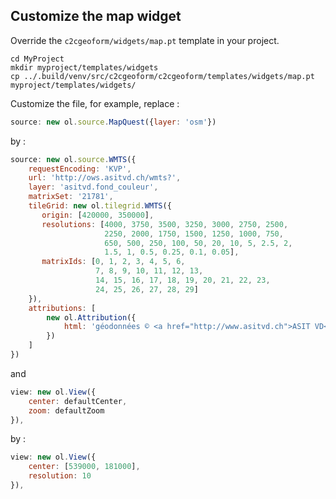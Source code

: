 ## Customize the map widget

Override the `c2cgeoform/widgets/map.pt` template in your project.

```shell
cd MyProject
mkdir myproject/templates/widgets
cp ../.build/venv/src/c2cgeoform/c2cgeoform/templates/widgets/map.pt myproject/templates/widgets/
```

Customize the file, for example, replace :

```javascript
source: new ol.source.MapQuest({layer: 'osm'})
```

by :

```javascript
source: new ol.source.WMTS({
    requestEncoding: 'KVP',
    url: 'http://ows.asitvd.ch/wmts?',
    layer: 'asitvd.fond_couleur',
    matrixSet: '21781',
    tileGrid: new ol.tilegrid.WMTS({
       origin: [420000, 350000],
       resolutions: [4000, 3750, 3500, 3250, 3000, 2750, 2500,
                     2250, 2000, 1750, 1500, 1250, 1000, 750,
                     650, 500, 250, 100, 50, 20, 10, 5, 2.5, 2,
                     1.5, 1, 0.5, 0.25, 0.1, 0.05],
       matrixIds: [0, 1, 2, 3, 4, 5, 6,
                   7, 8, 9, 10, 11, 12, 13,
                   14, 15, 16, 17, 18, 19, 20, 21, 22, 23,
                   24, 25, 26, 27, 28, 29]
    }),
    attributions: [
        new ol.Attribution({
            html: 'géodonnées © <a href="http://www.asitvd.ch">ASIT VD</a> & © contributeurs <a href="www.openstreetmap.org">OpenStreetMap</a>'
        })
    ]
})
```

and

```javascript
view: new ol.View({
    center: defaultCenter,
    zoom: defaultZoom
}),
```

by :

```javascript
view: new ol.View({
    center: [539000, 181000],
    resolution: 10
}),
```
